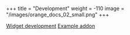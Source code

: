 +++
title = "Development"
weight = -110
image = "/images/orange_docs_02_small.png"
+++

[Widget development](https://orange-widget-base.readthedocs.io/)
[Example addon](https://github.com/biolab/orange3-example-addon)
